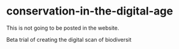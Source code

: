 # conservation-in-the-digital-age
This is not going to be posted in the website. 

Beta trial of creating the digital scan of biodiversit 
